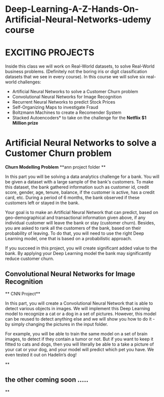 # **Deep-Learning-A-Z-Hands-On-Artificial-Neural-Networks-udemy course**
 
#  **EXCITING PROJECTS**
Inside this class we will work on Real-World datasets, to solve Real-World business problems. (Definitely not the boring iris or digit classification datasets that we see in every course). In this course we will solve six real-world challenges:
 - Artificial Neural Networks to solve a Customer Churn problem
 -   Convolutional Neural Networks for Image Recognition
 -   Recurrent Neural Networks to predict Stock Prices
 -   Self-Organizing Maps to investigate Fraud
 -   Boltzmann Machines to create a Recomender System
 -   Stacked Autoencoders* to take on the challenge for the **Netflix $1 
Million prize**
# Artificial Neural Networks to solve a Customer Churn problem
**Churn Modelling Problem**
**ann project folder **

In this part you will be solving a data analytics challenge for a bank. You will be given a dataset with a large sample of the bank's customers. To make this dataset, the bank gathered information such as customer id, credit score, gender, age, tenure, balance, if the customer is active, has a credit card, etc. During a period of 6 months, the bank observed if these customers left or stayed in the bank.

Your goal is to make an Artificial Neural Network that can predict, based on geo-demographical and transactional information given above, if any individual customer will leave the bank or stay (customer churn). Besides, you are asked to rank all the customers of the bank, based on their probability of leaving. To do that, you will need to use the right Deep Learning model, one that is based on a probabilistic approach.

If you succeed in this project, you will create significant added value to the bank. By applying your Deep Learning model the bank may significantly reduce customer churn.

## Convolutional Neural Networks for Image Recognition
** CNN Project**

In this part, you will create a Convolutional Neural Network that is able to detect various objects in images. We will implement this Deep Learning model to recognize a cat or a dog in a set of pictures. However, this model can be reused to detect anything else and we will show you how to do it - by simply changing the pictures in the input folder.

For example, you will be able to train the same model on a set of brain images, to detect if they contain a tumor or not. But if you want to keep it fitted to cats and dogs, then you will literally be able to a take a picture of your cat or your dog, and your model will predict which pet you have. We even tested it out on Hadelin’s dog!

**

## the other coming soon .....

**
